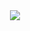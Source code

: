 <div align="center">
   <img src= "![](https://komarev.com/ghpvc/?username=D4RKH3ART&label=victims&color=AABACE&base=570)"/>
</div>
